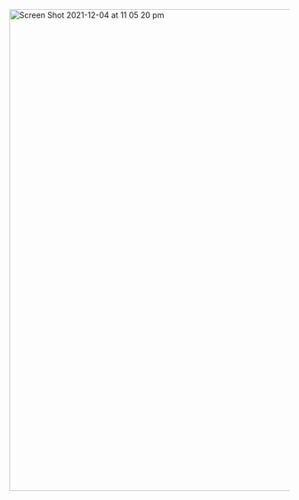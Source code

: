 <img width="865" alt="Screen Shot 2021-12-04 at 11 05 20 pm" src="https://user-images.githubusercontent.com/65474495/144708746-457d7be2-08a9-4239-9e1b-006872b8061d.png">

